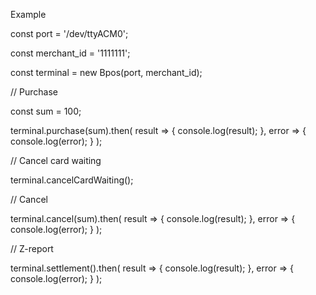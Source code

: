 Example

const port = '/dev/ttyACM0';

const merchant_id = '1111111';

const terminal = new Bpos(port, merchant_id);



// Purchase

const sum = 100;

terminal.purchase(sum).then(
    result => {
        console.log(result);
    },
    error => {
        console.log(error);
    }
);


// Cancel card waiting

terminal.cancelCardWaiting();



// Cancel

terminal.cancel(sum).then(
    result => {
        console.log(result);
    },
    error => {
        console.log(error);
    }
);



// Z-report

terminal.settlement().then(
    result => {
        console.log(result);
    },
    error => {
        console.log(error);
    }
);


